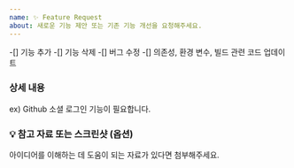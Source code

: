 ```yaml
---
name: ✨ Feature Request
about: 새로운 기능 제안 또는 기존 기능 개선을 요청해주세요.
---
```


-[] 기능 추가
-[] 기능 삭제
-[] 버그 수정
-[] 의존성, 환경 변수, 빌드 관련 코드 업데이트

### 상세 내용
ex) Github 소셜 로그인 기능이 필요합니다.

### 💡 참고 자료 또는 스크린샷 (옵션)
아이디어를 이해하는 데 도움이 되는 자료가 있다면 첨부해주세요.